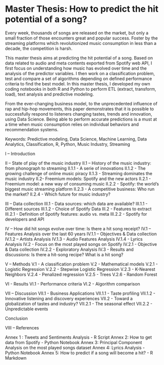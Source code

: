 # Master Thesis: How to predict the hit potential of a song?


Every week, thousands of songs are released on the market, but only a small fraction of those encounters great and popular success. Foster by the streaming platforms which revolutionized music consumption in less than a decade, the competition is harsh.

This master thesis aims at predicting the hit potential of a song. Based on data related to audio and meta contents exported from Spotify web API, I first focus on understanding how music has evolved over time and the analysis of the predictor variables. I then work on a classification problem, test and compare a set of algorithms depending on defined performance criteria to find the best model.
In this master thesis, I developed my own coding notebooks in both R and Python to perform ETL (extract, transform, load), text analysis and predictive modeling.

From the ever-changing business model, to the unprecedented influence of rap and hip-hop movements, this paper demonstrates that it is possible to successfully respond to listeners changing tastes, trends and innovation, using Data Science.
Being able to perform accurate predictions is a must at a time when music consumption relies on individual behaviors and recommendation systems.

Keywords: Predictive modeling, Data Science, Machine Learning, Data Analytics, Classification, R, Python, Music Industry, Streaming


I – Introduction 

II – State of play of the music industry
II.1 – History of the music industry: from phonograph to streaming 
II.1.1 - A serie of innovations 
II.1.2 - The growing challenge of online music piracy 
II.1.3 - Streaming dominates the music industry 
II.2- Freemium models: Spotify and the new actors
II.2.1 - Freemium model: a new way of consuming music
II.2.2 - Spotify: the world’s biggest music streaming platform 
II.2.3 - A competitive business: Who run the market?
II.2.4 - Which future for music industry? 

III – Data collection
III.1 - Data sources: which data are available? 
III.1.1 - Different sources
III.1.2 - Choice of Spotify Data
III.2 - Features to extract 
III.2.1 - Definition of Spotify features: audio vs. meta 
III.2.2 - Spotify for developers and API

IV – How did hit songs evolve over time: Is there a hit song receipt?
IV.1 – Features Analysis over the last 60 years 
IV.1.1 – Objectives & Data collection
IV.1.2 – Artists Analysis 
IV.1.3 - Audio Features Analysis
IV.1.4 - Lyrics Analysis 
IV.2 - Focus on the most played songs on Spotify 
IV.2.1 - Objective & Data collection 
IV.2.2 - Exploratory Analysis 
IV.3 - Results and discussions: Is there a hit-song recipe? What is a hit song?

V – Methods
V.1 - A classification problem
V.2 - Mathematical models 
V.2.1 - Logistic Regression
V.2.2 - Stepwise Logistic Regression
V.2.3 - K-Nearest Neighbors
V.2.4 - Penalized regression
V.2.5 - Trees
V.2.6 - Random Forest 

VI - Results 
VI.1 - Performance criteria
VI.2 - Algorithm comparison

VII – Discussion
VII.1 - Business Applications
VII.1.1 - Taste profiling
VII.1.2 - Innovative listening and discovery experiences
VII.2 - Toward a globalization of tastes and industry?
VII.2.1 - The seasonal effect
VII.2.2 - Unpredictable events

Conclusion 

VIII – References

Annex 1 : Tweets and Sentiments Analysis - R Script 
Annex 2: How to get data from Spotify - Python Notebook 
Annex 3: Principal Component Analysis on the most played songs dataset 
Annex 4: Lyrics Analysis - Python Notebook
Annex 5: How to predict if a song will become a hit? - R Markdown 
